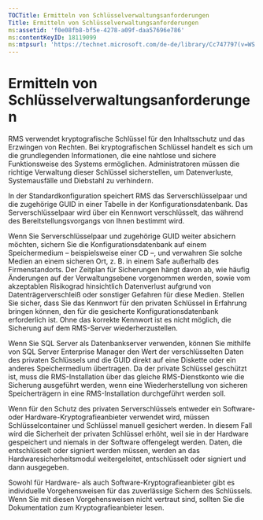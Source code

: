 ```yaml
---
TOCTitle: Ermitteln von Schlüsselverwaltungsanforderungen
Title: Ermitteln von Schlüsselverwaltungsanforderungen
ms:assetid: 'f0e08fb8-bf5e-4278-a09f-daa57696e786'
ms:contentKeyID: 18119099
ms:mtpsurl: 'https://technet.microsoft.com/de-de/library/Cc747797(v=WS.10)'
---
```


Ermitteln von Schlüsselverwaltungsanforderungen
===============================================

RMS verwendet kryptografische Schlüssel für den Inhaltsschutz und das Erzwingen von Rechten. Bei kryptografischen Schlüssel handelt es sich um die grundlegenden Informationen, die eine nahtlose und sichere Funktionsweise des Systems ermöglichen. Administratoren müssen die richtige Verwaltung dieser Schlüssel sicherstellen, um Datenverluste, Systemausfälle und Diebstahl zu verhindern.

In der Standardkonfiguration speichert RMS das Serverschlüsselpaar und die zugehörige GUID in einer Tabelle in der Konfigurationsdatenbank. Das Serverschlüsselpaar wird über ein Kennwort verschlüsselt, das während des Bereitstellungsvorgangs von Ihnen bestimmt wird.

Wenn Sie Serverschlüsselpaar und zugehörige GUID weiter absichern möchten, sichern Sie die Konfigurationsdatenbank auf einem Speichermedium – beispielsweise einer CD –, und verwahren Sie solche Medien an einem sicheren Ort, z. B. in einem Safe außerhalb des Firmenstandorts. Der Zeitplan für Sicherungen hängt davon ab, wie häufig Änderungen auf der Verwaltungsebene vorgenommen werden, sowie vom akzeptablen Risikograd hinsichtlich Datenverlust aufgrund von Datenträgerverschleiß oder sonstiger Gefahren für diese Medien. Stellen Sie sicher, dass Sie das Kennwort für den privaten Schlüssel in Erfahrung bringen können, den für die gesicherte Konfigurationsdatenbank erforderlich ist. Ohne das korrekte Kennwort ist es nicht möglich, die Sicherung auf dem RMS-Server wiederherzustellen.

Wenn Sie SQL Server als Datenbankserver verwenden, können Sie mithilfe von SQL Server Enterprise Manager den Wert der verschlüsselten Daten des privaten Schlüssels und die GUID direkt auf eine Diskette oder ein anderes Speichermedium übertragen. Da der private Schlüssel geschützt ist, muss die RMS-Installation über das gleiche RMS-Dienstkonto wie die Sicherung ausgeführt werden, wenn eine Wiederherstellung von sicheren Speicherträgern in eine RMS-Installation durchgeführt werden soll.

Wenn für den Schutz des privaten Serverschlüssels entweder ein Software- oder Hardware-Kryptografieanbieter verwendet wird, müssen Schlüsselcontainer und Schlüssel manuell gesichert werden. In diesem Fall wird die Sicherheit der privaten Schlüssel erhöht, weil sie in der Hardware gespeichert und niemals in der Software offengelegt werden. Daten, die entschlüsselt oder signiert werden müssen, werden an das Hardwaresicherheitsmodul weitergeleitet, entschlüsselt oder signiert und dann ausgegeben.

Sowohl für Hardware- als auch Software-Kryptografieanbieter gibt es individuelle Vorgehensweisen für das zuverlässige Sichern des Schlüssels. Wenn Sie mit diesen Vorgehensweisen nicht vertraut sind, sollten Sie die Dokumentation zum Kryptografieanbieter lesen.